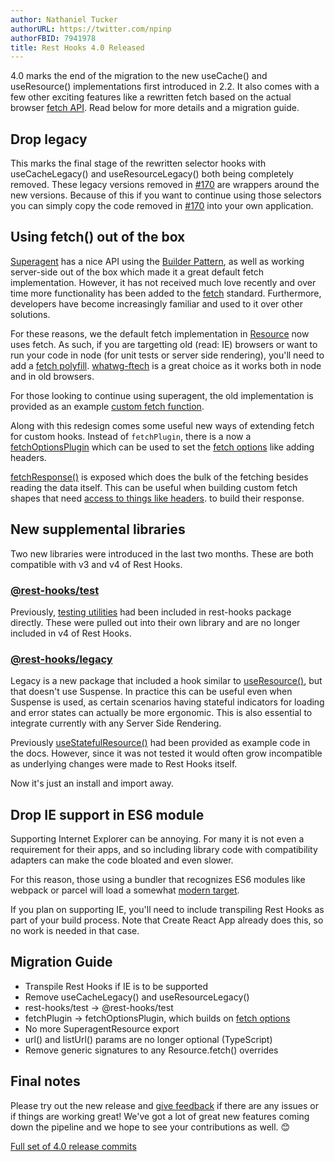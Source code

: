 ```yaml
---
author: Nathaniel Tucker
authorURL: https://twitter.com/npinp
authorFBID: 7941978
title: Rest Hooks 4.0 Released
---
```


4.0 marks the end of the migration to the new useCache() and useResource() implementations first
introduced in 2.2. It also comes with a few other exciting features like a rewritten fetch based
on the actual browser [fetch API](https://developer.mozilla.org/en-US/docs/Web/API/Fetch_API).
Read below for more details and a migration guide.

<!--truncate-->

## Drop legacy

This marks the final stage of the rewritten selector hooks with useCacheLegacy() and useResourceLegacy() both
being completely removed.
These legacy versions removed in [#170](https://github.com/coinbase/rest-hooks/pull/170/files) are wrappers
around the new versions. Because of this if you want to continue using those selectors you can simply
copy the code removed in [#170](https://github.com/coinbase/rest-hooks/pull/170/files) into your own
application.

## Using fetch() out of the box

[Superagent](http://visionmedia.github.io/superagent/) has a nice API using the [Builder Pattern](https://en.wikipedia.org/wiki/Builder_pattern), as well as working server-side out of the box which made it a great default fetch implementation.
However, it has not received much love recently and over time more functionality has been added to
the [fetch](https://developer.mozilla.org/en-US/docs/Web/API/Fetch_API) standard. Furthermore,
developers have become increasingly familiar and used to it over other solutions.

For these reasons, we the default fetch implementation in [Resource]() now uses fetch. As such,
if you are targetting old (read: IE) browsers or want to run your code in node (for unit tests or server side rendering),
you'll need to add a [fetch polyfill](https://www.npmjs.com/package/whatwg-fetch). [whatwg-ftech](https://www.npmjs.com/package/whatwg-fetch)
is a great choice as it works both in node and in old browsers.

For those looking to continue using superagent, the old implementation is provided as an example [custom
fetch function](https://resthooks.io/docs/guides/custom-networking#superagent).

Along with this redesign comes some useful new ways of extending fetch for custom hooks.
Instead of `fetchPlugin`, there is a now a [fetchOptionsPlugin]() which can be used to set
the [fetch options](https://developer.mozilla.org/en-US/docs/Web/API/WindowOrWorkerGlobalScope/fetch) like adding headers.

[fetchResponse()](https://resthooks.io/docs/api/resource#static-fetchresponsemethod-get--post--put--patch--delete--options-url-string-body-readonlyobject--string--promiseresponse)
is exposed which does the bulk of the fetching besides reading the data itself. This can be useful when
building custom fetch shapes that need [access to things like headers](https://resthooks.io/docs/guides/network-transform#using-http-headers).
to build their response.

## New supplemental libraries

Two new libraries were introduced in the last two months. These are both compatible with v3 and v4 of Rest Hooks.

### [@rest-hooks/test](https://www.npmjs.com/package/@rest-hooks/test)

Previously, [testing utilities](https://resthooks.io/docs/guides/unit-testing-hooks) had been included in
rest-hooks package directly. These were pulled out into their own library and are no longer
included in v4 of Rest Hooks.

### [@rest-hooks/legacy](https://www.npmjs.com/package/@rest-hooks/legacy)

Legacy is a new package that included a hook similar to [useResource()](), but that doesn't use Suspense.
In practice this can be useful even when Suspense is used, as certain scenarios having stateful indicators
for loading and error states can actually be more ergonomic. This is also essential to integrate currently
with any Server Side Rendering.

Previously [useStatefulResource()](https://resthooks.io/docs/guides/no-suspense) had been provided as
example code in the docs. However, since it was not tested it would often grow incompatible as underlying
changes were made to Rest Hooks itself.

Now it's just an install and import away.

## Drop IE support in ES6 module

Supporting Internet Explorer can be annoying. For many it is not even a requirement for their apps,
and so including library code with compatibility adapters can make the code bloated and even slower.

For this reason, those using a bundler that recognizes ES6 modules like webpack or parcel will load
a somewhat [modern target](https://github.com/coinbase/rest-hooks/blob/rest-hooks%404.0.0/package.json#L25).

If you plan on supporting IE, you'll need to include transpiling Rest Hooks as part of your build process.
Note that Create React App already does this, so no work is needed in that case.

## Migration Guide

- Transpile Rest Hooks if IE is to be supported
- Remove useCacheLegacy() and useResourceLegacy()
- rest-hooks/test -> @rest-hooks/test
- fetchPlugin -> fetchOptionsPlugin, which builds on [fetch options](https://developer.mozilla.org/en-US/docs/Web/API/WindowOrWorkerGlobalScope/fetch)
- No more SuperagentResource export
- url() and listUrl() params are no longer optional (TypeScript)
- Remove generic signatures to any Resource.fetch() overrides

## Final notes

Please try out the new release and [give feedback](https://github.com/coinbase/rest-hooks/issues)
if there are any issues or if things are working great! We've got a lot of great new features
coming down the pipeline and we hope to see your contributions as well. 😊

[Full set of 4.0 release commits](https://github.com/coinbase/rest-hooks/releases/tag/rest-hooks%404.0.0)
